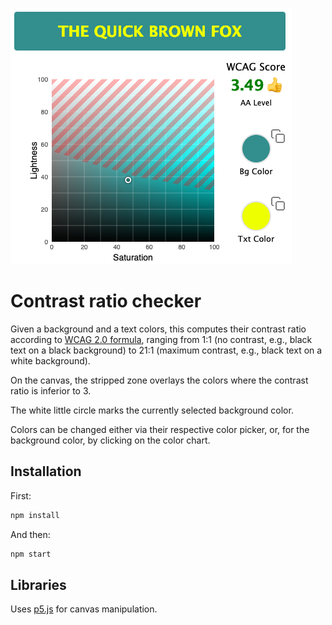 ![Screen capture](https://github.com/AlainGourves/contrast-ratio/blob/main/contrast-ratio-checker.png?raw=true)

# Contrast ratio checker

Given a background and a text colors, this computes their contrast ratio according to [WCAG 2.0 formula](https://www.w3.org/TR/WCAG20/#contrast-ratiodef), ranging from 1:1 (no contrast, e.g., black text on a black background) to 21:1 (maximum contrast, e.g., black text on a white background).

On the canvas, the stripped zone overlays the colors where the contrast ratio is inferior to 3.

The white little circle marks the currently selected background color.

Colors can be changed either via their respective color picker, or, for the background color, by clicking on the color chart.


## Installation

First:

```bash
npm install
```
And then:

```bash
npm start
```

## Libraries

Uses [p5.js](https://p5js.org/) for canvas manipulation.